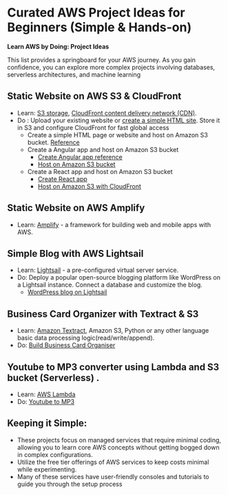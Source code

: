 # Curated AWS Project Ideas for Beginners (Simple & Hands-on)
**Learn AWS by Doing: Project Ideas**

This list provides a springboard for your AWS journey. As you gain confidence, you can explore more complex projects involving databases, serverless architectures, and machine learning

## Static Website on AWS S3 & CloudFront
- Learn: [S3 storage](https://docs.aws.amazon.com/s3/), [CloudFront content delivery network (CDN)](https://docs.aws.amazon.com/AmazonS3/latest/userguide/website-hosting-cloudfront-walkthrough.html).
- Do : Upload your existing website or [create a simple HTML site](https://github.com/AvinashDalvi89/list-of-AWS-kickstart-projects/tree/main/simple-html-website). Store it in S3 and configure CloudFront for fast global access
  - Create a simple HTML page or website and host on Amazon S3 bucket. [Reference](https://docs.aws.amazon.com/AmazonS3/latest/userguide/WebsiteHosting.html)
  - Create a Angular app and host on Amazon S3 bucket
    - [Create Angular app reference ](https://v17.angular.io/tutorial/tour-of-heroes/toh-pt0)
    - [Host on Amazon S3 bucket](https://www.internetkatta.com/host-angular-2-or-4-or-5-version-in-aws-s3-using-cloudfront)
  - Create a React app and host on Amazon S3 bucket
    - [Create React app](https://create-react-app.dev/)
    - [Host on Amazon S3 with CloudFront ](https://docs.aws.amazon.com/prescriptive-guidance/latest/patterns/deploy-a-react-based-single-page-application-to-amazon-s3-and-cloudfront.html)

## Static Website on AWS Amplify
- Learn: [Amplify](https://docs.amplify.aws/react/start/quickstart/) - a framework for building web and mobile apps with AWS.
 
## Simple Blog with AWS Lightsail
- Learn: [Lightsail](https://docs.aws.amazon.com/lightsail/latest/userguide/what-is-amazon-lightsail.html) - a pre-configured virtual server service.
- Do: Deploy a popular open-source blogging platform like WordPress on a Lightsail instance. Connect a database and customize the blog.
  - [WordPress blog on Lightsail](https://aws.amazon.com/lightsail/projects/wordpress/)

## Business Card Organizer with Textract & S3
- Learn: [Amazon Textract](https://www.internetkatta.com/extract-text-or-data-using-aws-textract), Amazon S3, Python or any other language basic data processing logic(read/write/append). 
- Do: [Build Business Card Organiser](https://github.com/AvinashDalvi89/list-of-AWS-kickstart-projects/tree/main/business-card-organiser-using-textract-s3)

## Youtube to MP3 converter using Lambda and S3 bucket (Serverless) . 
- Learn: [AWS Lambda ](https://aws.amazon.com/lambda/getting-started/)
- Do: [Youtube to MP3 ](https://github.com/AvinashDalvi89/list-of-AWS-kickstart-projects/tree/main/youtube-to-mp3-converter)

## Keeping it Simple:

- These projects focus on managed services that require minimal coding, allowing you to learn core AWS concepts without getting bogged down in complex configurations.
- Utilize the free tier offerings of AWS services to keep costs minimal while experimenting.
- Many of these services have user-friendly consoles and tutorials to guide you through the setup process
